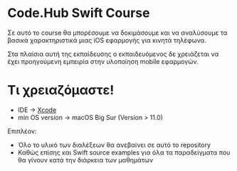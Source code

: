 # Code.Hub Swift Course

Σε αυτό το course θα μπορέσουμε να δοκιμάσουμε και να αναλύσουμε τα βασικά χαρακτηριστικά μιας iOS εφαρμογής για κινητά τηλέφωνα.

Στα πλαίσια αυτή της εκπαίδευσης ο εκπαιδευόμενος δε χρειάζεται να έχει προηγούμενη εμπειρία στην υλοποίηση mobile εφαρμογών.

# Τι χρειαζόμαστε!
  - IDE -> [Xcode][iosDev]
  - min OS version -> macOS Big Sur (Version > 11.0)

Επιπλέον:
-   Όλο το υλικό των διαλέξεων θα ανεβαίνει σε αυτό το repository
-   Καθώς επίσης και Swift source examples για όλα τα παραδείγματα που θα γίνουν κατά την διάρκεια των μαθημάτων

[iosDev]: <https://developer.apple.com/xcode/>

